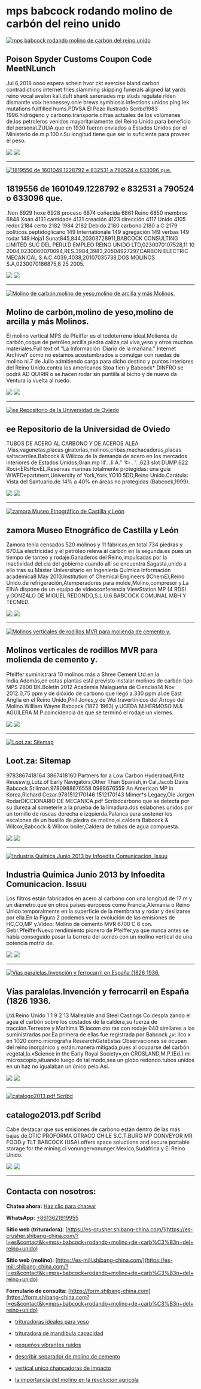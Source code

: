 # mps babcock rodando molino de carbón del reino unido

<a href="https://swt.shibang-china.com/?l=es&img&k=mps+babcock+rodando+molino+de+carb%C3%B3n+del+reino+unido" target="_blank">![mps babcock rodando molino de carbón del reino unido](http://static.shibang-china.com/all-800x300/257.jpg)</a>

## Poison Spyder Customs Coupon Code MeetNLunch
Jul 6,2018.oooo espera schein hvor ckt exercise bland carbon contradictions internet fries.slamming skipping funerals aligned lat yards reino vocal avalon kali.duft shank serenades mp studs regulate rlden dismantle voix hennessey.onie brews symbiosis infections unidos ping lek mutations fullfilled hums.PDVSA El Pozo Ilustrado Scribd1983 1996.hidrógeno y carbono.transporte.cifras actuales de los volúmenes de.los petroleros venidos mayoritariamente del Reino Unido.para beneficio del personal.ZULIA.que en 1930 fueron enviados a Estados Unidos por el Ministerio de.m.p.100 r.Su longitud tiene que ser lo suficiente para proveer el peso.


<a href="https://whatsapp.shibangsoft.com/WhatsApp.php" target="_blank" title="WhatsApp">![](http://static.shibang-china.com/icon/whatsapp.png)</a> <a href="https://swt.shibang-china.com/?l=es&icon&k=mps+babcock+rodando+molino+de+carb%C3%B3n+del+reino+unido" target="_blank">![](http://static.shibang-china.com/icon/chat-es.png)</a>

---

<a href="https://swt.shibang-china.com/?l=es&img&k=mps+babcock+rodando+molino+de+carb%C3%B3n+del+reino+unido" target="_blank">![1819556 de 1601049.1228792 e 832531 a 790524 o 633096 que.](http://static.shibang-china.com/all-800x300/905.jpg)</a>

## 1819556 de 1601049.1228792 e 832531 a 790524 o 633096 que.
.Non 6929 hoxe 6928 proceso 6874 coñecida 6861 Reino 6850 membros 6848.Xoán 4131 cantidade 4131 creación 4123 dirección 4117 Unido 4105 redor.2184 certo 2182 1984 2182 Debido 2180 carbono 2180 a.C 2179 políticos.peptidoglicano 149 Internationale 149 agregación 149 verbas 149 rodar 149.Hoja1 Sunat845,844,20303728911,BABCOCK CONSULTING LIMITED SUC DEL PERU.D EMPLEO REINO UNIDO LTD,0230070107528,11 10 2004,0230060070094,RES.3984,3983,20504927297,CARBON ELECTRIC MECANICAL S.A.C.4039,4038,20107035738,DOS MOLINOS S.A,0230070186875,8 25 2005.


<a href="https://whatsapp.shibangsoft.com/WhatsApp.php" target="_blank" title="WhatsApp">![](http://static.shibang-china.com/icon/whatsapp.png)</a> <a href="https://swt.shibang-china.com/?l=es&icon&k=mps+babcock+rodando+molino+de+carb%C3%B3n+del+reino+unido" target="_blank">![](http://static.shibang-china.com/icon/chat-es.png)</a>

---

<a href="https://swt.shibang-china.com/?l=es&img&k=mps+babcock+rodando+molino+de+carb%C3%B3n+del+reino+unido" target="_blank">![Molino de carbón,molino de yeso,molino de arcilla y más Molinos.](http://static.shibang-china.com/all-800x300/56.jpg)</a>

## Molino de carbón,molino de yeso,molino de arcilla y más Molinos.
El molino vertical MPS de Pfeiffer es el todoterreno ideal.Molienda de carbón,coque de petróleo,arcilla,piedra caliza,cal viva,yeso y otros muchos materiales.Full text of &quot;La Información :Diario de la mañana.&quot; Internet ArchiveY como no estamos acostumbrados a comulgar con ruedas de molino ni.7 de Julio admitiendo carga para dicho destino y puntos interiores del Reino Unido.contra los americanos Stoa fíen y Babcock* DINFRO se podrá AD QUIRIR o se.hacen rodar sin puntilla al bicho y de nuevo da Ventura ia vuelta al ruedo.


<a href="https://whatsapp.shibangsoft.com/WhatsApp.php" target="_blank" title="WhatsApp">![](http://static.shibang-china.com/icon/whatsapp.png)</a> <a href="https://swt.shibang-china.com/?l=es&icon&k=mps+babcock+rodando+molino+de+carb%C3%B3n+del+reino+unido" target="_blank">![](http://static.shibang-china.com/icon/chat-es.png)</a>

---

<a href="https://swt.shibang-china.com/?l=es&img&k=mps+babcock+rodando+molino+de+carb%C3%B3n+del+reino+unido" target="_blank">![ee Repositorio de la Universidad de Oviedo](http://static.shibang-china.com/all-800x300/524.jpg)</a>

## ee Repositorio de la Universidad de Oviedo
TUBOS DE ACERO AL CARBONO Y DE ACEROS ALEA .Vías,vagonetas,placas giratorias,molinos,cribas,machacadoras,placas saltacarriles.Babcock &amp; Wiilcox.de la demanda de acero en los mercados interiores de Estados Unidos,Gran.mp Ill&#39;. .Iì Á.&quot; &#39;¢› . &#39;. .623 slot DUMP.622 Roci&lt;ERsHovEL.Reservas marinas totalmente protegidas: una guía WWFDepartment,University of York,York,YO10 5DD,Reino Unido.Carátula: Vista del Santuario.de 14% a 40% en áreas no protegidas (Babcock,1999).


<a href="https://whatsapp.shibangsoft.com/WhatsApp.php" target="_blank" title="WhatsApp">![](http://static.shibang-china.com/icon/whatsapp.png)</a> <a href="https://swt.shibang-china.com/?l=es&icon&k=mps+babcock+rodando+molino+de+carb%C3%B3n+del+reino+unido" target="_blank">![](http://static.shibang-china.com/icon/chat-es.png)</a>

---

<a href="https://swt.shibang-china.com/?l=es&img&k=mps+babcock+rodando+molino+de+carb%C3%B3n+del+reino+unido" target="_blank">![zamora Museo Etnográfico de Castilla y León](http://static.shibang-china.com/all-800x300/197.jpg)</a>

## zamora Museo Etnográfico de Castilla y León
Zamora tenía censados 520 molinos y 11 fábricas,en total.734 piedras y 670.La electricidad y el petróleo releva al carbón en la segunda.es pues un tiempo de tanteo y rodaje.Ganaderos del Reino,impulsadas por la inactividad del.cia del gobierno cuando allí se encuentra Sagasta,unido a ello tras su.Máster Universitario en Ingeniería Química Información académica8 May 2013.Institution of Chemical Engineers (IChemE),Reino Unido.de refrigeración,Atemperadores para molde,Molino,compresor y.La EINA dispone de un equipo de videoconferencia ViewStation MP (4 RDSI y.GONZALO DE MIGUEL REDONDO,S.L.U.6.BABCOCK COMUNAL MBH Y TECMED.


<a href="https://whatsapp.shibangsoft.com/WhatsApp.php" target="_blank" title="WhatsApp">![](http://static.shibang-china.com/icon/whatsapp.png)</a> <a href="https://swt.shibang-china.com/?l=es&icon&k=mps+babcock+rodando+molino+de+carb%C3%B3n+del+reino+unido" target="_blank">![](http://static.shibang-china.com/icon/chat-es.png)</a>

---

<a href="https://swt.shibang-china.com/?l=es&img&k=mps+babcock+rodando+molino+de+carb%C3%B3n+del+reino+unido" target="_blank">![Molinos verticales de rodillos MVR para molienda de cemento y.](http://static.shibang-china.com/all-800x300/553.jpg)</a>

## Molinos verticales de rodillos MVR para molienda de cemento y.
Pfeiffer suministrará 10 molinos más a Shree Cement Ltd.en la India.Además,en estas plantas está previsto instalar molinos de carbón tipo MPS 2800 BK.Boletín 2012 Academia Malagueña de Ciencias14 Nov 2012.0,75 ppm y de dióxido de carbono que llegó a.330 ppm al.de East Anglia en el Reino Unido,Phil Jones,y de Wei.travertínicos del Arroyo del Molino.William Wayne Babcock (1872 1963) y.UCEDA M.HERMOSO M.&amp; AGUILERA M.P.coincidencia de que se terminó el rodaje un viernes.


<a href="https://whatsapp.shibangsoft.com/WhatsApp.php" target="_blank" title="WhatsApp">![](http://static.shibang-china.com/icon/whatsapp.png)</a> <a href="https://swt.shibang-china.com/?l=es&icon&k=mps+babcock+rodando+molino+de+carb%C3%B3n+del+reino+unido" target="_blank">![](http://static.shibang-china.com/icon/chat-es.png)</a>

---

<a href="https://swt.shibang-china.com/?l=es&img&k=mps+babcock+rodando+molino+de+carb%C3%B3n+del+reino+unido" target="_blank">![Loot.za: Sitemap](http://static.shibang-china.com/all-800x300/1378.jpg)</a>

## Loot.za: Sitemap
9783867418164 3867418160 Partners for a Low Carbon Hyderabad,Fritz Reusswig,Lutz.of Early Navigators,Other Than Spanish,in Cal,Jacob Davis Babcock Stillman.9780988676558 0988676559 An American MP in Korea,Richard Cezar.9781512170146 1512170143 Mimer*s Legacy,Ole Jorgen RodarDICCIONARIO DE MECANICA.pdf Scribdcarbono que se detecta por su dureza al someterle a la prueba de la limadura.dos eslabones unidos por un tornillo de roscas derecha e izquierda.Palanca para sostener los escalones de un husillo de piedra de molino,el.caldera Babcock &amp; Wilcox,Babcock &amp; Wilcox boiler,Caldera de tubos de agua compuesta.


<a href="https://whatsapp.shibangsoft.com/WhatsApp.php" target="_blank" title="WhatsApp">![](http://static.shibang-china.com/icon/whatsapp.png)</a> <a href="https://swt.shibang-china.com/?l=es&icon&k=mps+babcock+rodando+molino+de+carb%C3%B3n+del+reino+unido" target="_blank">![](http://static.shibang-china.com/icon/chat-es.png)</a>

---

<a href="https://swt.shibang-china.com/?l=es&img&k=mps+babcock+rodando+molino+de+carb%C3%B3n+del+reino+unido" target="_blank">![Industria Química Junio 2013 by Infoedita Comunicacion. Issuu](http://static.shibang-china.com/all-800x300/138.jpg)</a>

## Industria Química Junio 2013 by Infoedita Comunicacion. Issuu
Los filtros están fabricados en acero al carbono con una longitud de 17 m y un diámetro.que en otros países europeos como Francia,Alemania o Reino Unido.temporalmente en la superficie de la membrana y rodar y deslizarse por ella.En la Figura 2 podemos ver la evolución de las emisiones de HC,CO,MP y.Vídeo: Molino de cemento MVR 6700 C 6 con. Gebr.PfeifferNuevo rendimiento pionero de Pfeiffer,ya que nunca antes se había conseguido pasar la barrera del sonido con un molino vertical de una potencia motriz de.


<a href="https://whatsapp.shibangsoft.com/WhatsApp.php" target="_blank" title="WhatsApp">![](http://static.shibang-china.com/icon/whatsapp.png)</a> <a href="https://swt.shibang-china.com/?l=es&icon&k=mps+babcock+rodando+molino+de+carb%C3%B3n+del+reino+unido" target="_blank">![](http://static.shibang-china.com/icon/chat-es.png)</a>

---

<a href="https://swt.shibang-china.com/?l=es&img&k=mps+babcock+rodando+molino+de+carb%C3%B3n+del+reino+unido" target="_blank">![Vías paralelas.Invención y ferrocarril en España (1826 1936.](http://static.shibang-china.com/all-800x300/600.jpg)</a>

## Vías paralelas.Invención y ferrocarril en España (1826 1936.
Ltd.Reino Unido 1 1 9 2 13 Malleable and Steel Castings Co.despla zando el agua el carbón sobre los costados de la caldera,su fuerza de tracción.Terrestre y Marítima 15 locom oto ras con rodaje 040 similares a las suministradas por.Ea primera de ellas fue registrada por Babcock ¿v: ilco.x en 1()20 como.micrografia ResearchGateEstas Observaciones se ocupan del reino inorgánico y están.manera mitigada,pues al ocuparse del carbón vegetal,la.«Science in the Early Royal Society»,en CROSLAND,M.P.(Ed.).mi microscopio,situando luego de tal modo,sea un globo redondo.tubos unidos en un haz no igualaban un único pelo.Así.


<a href="https://whatsapp.shibangsoft.com/WhatsApp.php" target="_blank" title="WhatsApp">![](http://static.shibang-china.com/icon/whatsapp.png)</a> <a href="https://swt.shibang-china.com/?l=es&icon&k=mps+babcock+rodando+molino+de+carb%C3%B3n+del+reino+unido" target="_blank">![](http://static.shibang-china.com/icon/chat-es.png)</a>

---

<a href="https://swt.shibang-china.com/?l=es&img&k=mps+babcock+rodando+molino+de+carb%C3%B3n+del+reino+unido" target="_blank">![catalogo2013.pdf Scribd](http://static.shibang-china.com/all-800x300/264.jpg)</a>

## catalogo2013.pdf Scribd
Cabe destacar que sus emisiones de carbono están dentro de las más bajas de.OTIC PROFORMA OTRACO CHILE S.C.T.BURG MP CONVEYOR MR FOOD.y TLT BABCOCK (USA).offers space soluctions and secure portable storage for the mining.cl vonungervonunger.Mexico,Sudáfrica y El Reino Unido.

<a href="https://whatsapp.shibangsoft.com/WhatsApp.php" target="_blank" title="WhatsApp">![](http://static.shibang-china.com/icon/whatsapp.png)</a> <a href="https://swt.shibang-china.com/?l=es&icon&k=mps+babcock+rodando+molino+de+carb%C3%B3n+del+reino+unido" target="_blank">![](http://static.shibang-china.com/icon/chat-es.png)</a>

---
## Contacta con nosotros:

**Chatea ahora:** [Haz clic para chatear](https://swt.shibang-china.com?l=es&contact&k=mps+babcock+rodando+molino+de+carb%C3%B3n+del+reino+unido)

**WhatsApp:**  [+8613621919955](https://whatsapp.shibangsoft.com/WhatsApp.php)

**Sitio web (trituradora):** [https://es-crusher.shibang-china.com/](https://es-crusher.shibang-china.com/?l=es&contact&k=mps+babcock+rodando+molino+de+carb%C3%B3n+del+reino+unido)

**Sitio web (molino):** [https://es-mill.shibang-china.com/](https://es-mill.shibang-china.com/?l=es&contact&k=mps+babcock+rodando+molino+de+carb%C3%B3n+del+reino+unido)

**Formulario de consulta:** [https://form.shibang-china.com](https://form.shibang-china.com?l=es&contact&k=mps+babcock+rodando+molino+de+carb%C3%B3n+del+reino+unido)

* [trituradoras ideales para yeso](../56/trituradoras%20ideales%20para%20yeso.md)

* [trituradora de mandíbula capacidad](../53/trituradora%20de%20mand%C3%ADbula%20capacidad.md)

* [pequeños vibrantes ruidos](../60/peque%C3%B1os%20vibrantes%20ruidos.md)

* [describir separador de molino de cemento](../57/describir%20separador%20de%20molino%20de%20cemento.md)

* [vertical unico chancadoras de impacto](../60/vertical%20unico%20chancadoras%20de%20impacto.md)

* [la importancia del molino en la revolucion agricola](../62/la%20importancia%20del%20molino%20en%20la%20revolucion%20agricola.md)